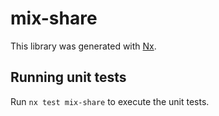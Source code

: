 # mix-share

This library was generated with [Nx](https://nx.dev).

## Running unit tests

Run `nx test mix-share` to execute the unit tests.
